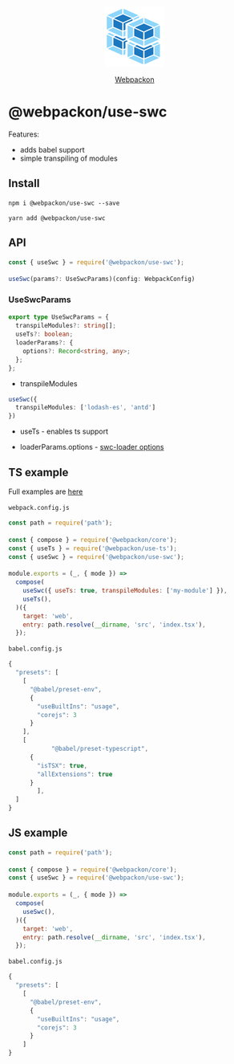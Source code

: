 <p align="center">
  <img src='https://raw.githubusercontent.com/AndTem/webpackon/master/images/logo.svg' height='120' width='120'>
</p>
<p align="center">
  <a href="https://github.com/AndTem/webpackon#readme">Webpackon</a>
</p>

# @webpackon/use-swc

Features:
- adds babel support
- simple transpiling of modules

## Install
```shell
npm i @webpackon/use-swc --save
```

```shell
yarn add @webpackon/use-swc
```

## API

```ts
const { useSwc } = require('@webpackon/use-swc');

useSwc(params?: UseSwcParams)(config: WebpackConfig)
```

### UseSwcParams
```ts
export type UseSwcParams = {
  transpileModules?: string[];
  useTs?: boolean;
  loaderParams?: {
    options?: Record<string, any>;
  };
};
```

 - transpileModules
```ts
useSwc({
  transpileModules: ['lodash-es', 'antd']
})
```

- useTs - enables ts support

- loaderParams.options - [swc-loader options](https://www.npmjs.com/package/swc-loader)

## TS example
Full examples are [here](https://github.com/AndTem/webpackon/tree/master/examples)

```webpack.config.js```
```js
const path = require('path');

const { compose } = require('@webpackon/core');
const { useTs } = require('@webpackon/use-ts');
const { useSwc } = require('@webpackon/use-swc');

module.exports = (_, { mode }) =>
  compose(
    useSwc({ useTs: true, transpileModules: ['my-module'] }),
    useTs(),
  )({
    target: 'web',
    entry: path.resolve(__dirname, 'src', 'index.tsx'),
  });
```

```babel.config.js```
```js
{
  "presets": [
    [
      "@babel/preset-env",
      {
        "useBuiltIns": "usage",
        "corejs": 3
      }
    ],
    [
			"@babel/preset-typescript",
      {
        "isTSX": true,
        "allExtensions": true
      }
		],
  ]
}
```

## JS example

```js
const path = require('path');

const { compose } = require('@webpackon/core');
const { useSwc } = require('@webpackon/use-swc');

module.exports = (_, { mode }) =>
  compose(
    useSwc(),
  )({
    target: 'web',
    entry: path.resolve(__dirname, 'src', 'index.tsx'),
  });
```

```babel.config.js```
```js
{
  "presets": [
    [
      "@babel/preset-env",
      {
        "useBuiltIns": "usage",
        "corejs": 3
      }
    ]
}
```
